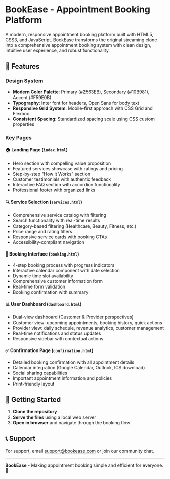 # BookEase - Appointment Booking Platform

A modern, responsive appointment booking platform built with HTML5, CSS3, and JavaScript. BookEase transforms the original streaming clone into a comprehensive appointment booking system with clean design, intuitive user experience, and robust functionality.

## 🌟 Features

### Design System
- **Modern Color Palette**: Primary (#2563EB), Secondary (#10B981), Accent (#F59E0B)
- **Typography**: Inter font for headers, Open Sans for body text
- **Responsive Grid System**: Mobile-first approach with CSS Grid and Flexbox
- **Consistent Spacing**: Standardized spacing scale using CSS custom properties

### Key Pages

#### 🏠 Landing Page (`index.html`)
- Hero section with compelling value proposition
- Featured services showcase with ratings and pricing
- Step-by-step "How it Works" section
- Customer testimonials with authentic feedback
- Interactive FAQ section with accordion functionality
- Professional footer with organized links

#### 🔍 Service Selection (`services.html`)
- Comprehensive service catalog with filtering
- Search functionality with real-time results
- Category-based filtering (Healthcare, Beauty, Fitness, etc.)
- Price range and rating filters
- Responsive service cards with booking CTAs
- Accessibility-compliant navigation

#### 📅 Booking Interface (`booking.html`)
- 4-step booking process with progress indicators
- Interactive calendar component with date selection
- Dynamic time slot availability
- Comprehensive customer information form
- Real-time form validation
- Booking confirmation with summary

#### 📊 User Dashboard (`dashboard.html`)
- Dual-view dashboard (Customer & Provider perspectives)
- Customer view: upcoming appointments, booking history, quick actions
- Provider view: daily schedule, revenue analytics, customer management
- Real-time notifications and status updates
- Responsive sidebar with contextual actions

#### ✅ Confirmation Page (`confirmation.html`)
- Detailed booking confirmation with all appointment details
- Calendar integration (Google Calendar, Outlook, ICS download)
- Social sharing capabilities
- Important appointment information and policies
- Print-friendly layout

## 🚀 Getting Started

1. **Clone the repository**
2. **Serve the files** using a local web server
3. **Open in browser** and navigate through the booking flow

## 📞 Support

For support, email support@bookease.com or join our community chat.

---

**BookEase** - Making appointment booking simple and efficient for everyone. 🚀
